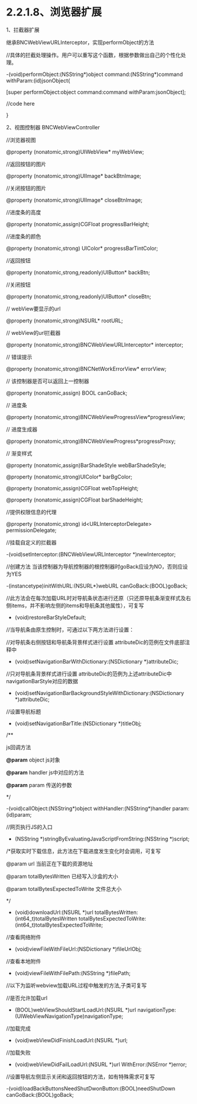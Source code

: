 # **2.2.1.8、浏览器扩展**

1、拦截器扩展

继承BNCWebViewURLInterceptor，实现performObject的方法

//具体的拦截处理操作。用户可以重写这个函数，根据参数做出自己的个性化处理。

-\(void\)performObject:\(NSString\*\)object command:\(NSString\*\)command withParam:\(id\)jsonObject{

 \[super performObject:object command:command withParam:jsonObject\];

 //code here

}

2、视图控制器 BNCWebViewController

//浏览器视图

@property \(nonatomic,strong\)UIWebView\* myWebView;

//返回按钮的图片

@property \(nonatomic,strong\)UIImage\* backBtnImage;

//关闭按钮的图片

@property \(nonatomic,strong\)UIImage\* closeBtnImage;

//进度条的高度

@property \(nonatomic,assign\)CGFloat progressBarHeight;

//进度条的颜色

@property \(nonatomic,strong\) UIColor\* progressBarTintColor;

//返回按钮

@property \(nonatomic,strong,readonly\)UIButton\* backBtn;

//关闭按钮

@property \(nonatomic,strong,readonly\)UIButton\* closeBtn;

// webView要显示的url

@property \(nonatomic,strong\)NSURL\* rootURL;

// webView的url拦截器

@property \(nonatomic,strong\)BNCWebViewURLInterceptor\* interceptor;

// 错误提示

@property \(nonatomic,strong\)BNCNetWorkErrorView\* errorView;

// 该控制器是否可以返回上一控制器

@property \(nonatomic,assign\) BOOL canGoBack;

// 进度条

@property \(nonatomic,strong\)BNCWebViewProgressView\*progressView;

// 进度生成器

@property \(nonatomic,strong\)BNCWebViewProgress\*progressProxy;

// 渐变样式

@property \(nonatomic,assign\)BarShadeStyle webBarShadeStyle;

@property \(nonatomic,strong\)UIColor\* barBgColor;

@property \(nonatomic,assign\)CGFloat webTopHeight;

@property \(nonatomic,assign\)CGFloat barShadeHeight;

//提供权限信息的代理

@property \(nonatomic,strong\) id&lt;URLInterceptorDelegate&gt; permissionDelegate;

//挂载自定义的拦截器

-\(void\)setInterceptor:\(BNCWebViewURLInterceptor \*\)newInterceptor;

//创建方法  当该控制器为导航控制器的根控制器时goBack应设为NO，否则应设为YES

-\(instancetype\)initWithURL:\(NSURL\*\)webURL canGoBack:\(BOOL\)goBack;

//此方法会在每次加载URL时对导航条状态进行还原（只还原导航条渐变样式及右侧items，并不影响左侧的items和导航条其他属性），可复写

- \(void\)restoreBarStyleDefault;

//当导航条由原生控制时，可通过以下两方法进行设置：

//对导航条右侧按钮和导航条背景样式进行设置 attributeDic的范例在文件底部注释中

- \(void\)setNavigationBarWithDictionary:\(NSDictionary \*\)attributeDic;

//只对导航条背景样式进行设置  attributeDic的范例为上述attributeDic中navigationBarStyle对应的数据

- \(void\)setNavigationBarBackgroundStyleWithDictionary:\(NSDictionary \*\)attributeDic;

//设置导航标题

- \(void\)setNavigationBarTitle:\(NSDictionary \*\)titleObj;

/\*\*

js回调方法

**@param** object js对象

**@param** handler js中对应的方法

**@param** param 传送的参数

\*/

-\(void\)callObject:\(NSString\*\)object withHandler:\(NSString\*\)handler param:\(id\)param;



//网页执行JS的入口

- \(NSString \*\)stringByEvaluatingJavaScriptFromString:\(NSString \*\)script;



/\*获取实时下载信息，此方法在下载进度发生变化时会调用，可复写

 @param url  当前正在下载的资源地址

 @param totalBytesWritten  已经写入沙盒的大小

 @param totalBytesExpectedToWrite 文件总大小

\*/

- \(void\)downloadUrl:\(NSURL \*\)url totalBytesWritten:\(int64\_t\)totalBytesWritten totalBytesExpectedToWrite:\(int64\_t\)totalBytesExpectedToWrite;

//查看网络附件

- \(void\)viewFileWithFileUrl:\(NSDictionary \*\)fileUrlObj;

//查看本地附件

- \(void\)viewFileWithFilePath:\(NSString \*\)filePath;

//以下为监听webview加载URL过程中触发的方法,子类可复写

//是否允许加载url

- \(BOOL\)webViewShouldStartLoadUrl:\(NSURL \*\)url navigationType:\(UIWebViewNavigationType\)navigationType;

//加载完成

- \(void\)webViewDidFinishLoadUrl:\(NSURL \*\)url;

//加载失败

- \(void\)webViewDidFailLoadUrl:\(NSURL \*\)url WithError:\(NSError \*\)error;

//设置导航左侧显示关闭和返回按钮的方法，如有特殊需求可复写

-\(void\)loadBackButtonsNeedShutDwonButton:\(BOOL\)needShutDown canGoBack:\(BOOL\)goBack;



